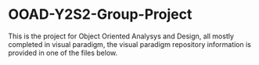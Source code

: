 # OOAD-Y2S2-Group-Project
This is the project for Object Oriented Analysys and Design, all mostly completed in visual paradigm, the visual paradigm repository information is provided in one of the files below.
